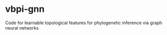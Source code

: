 # vbpi-gnn
Code for learnable topological features for phylogenetic inference via graph neural networks
